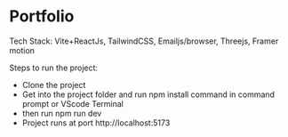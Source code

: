 # Portfolio

Tech Stack: Vite+ReactJs, TailwindCSS, Emailjs/browser, Threejs, Framer motion

Steps to run the project:

- Clone the project
- Get into the project folder and run npm install command in command prompt or VScode Terminal
- then run npm run dev
- Project runs at port http://localhost:5173
